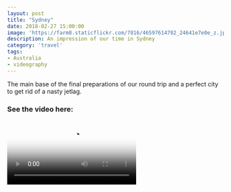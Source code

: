 ```yaml
---
layout: post
title: "Sydney"
date: 2018-02-27 15:00:00
image: 'https://farm8.staticflickr.com/7816/46597614782_24641e7e0e_z.jpg'
description: An impression of our time in Sydney
category: 'travel'
tags:
- Australia
- videography
---
```


The main base of the final preparations of our round trip and a perfect city to get rid of a nasty jetlag.

### See the video here:

<div class="embed-bg">
  <div class="video-embed">
    <script src="{{ "/assets/js/plyr.polyfilled.min.js" | prepend: site.baseurl }}"></script>
    <video id="player" controls playsineline poster="https://farm8.staticflickr.com/7836/45726207124_ae25bc84f0_z.jpg">
  <source src="https://www.flickr.com/photos/162779846@N06/45726207124/play/hd/ae25bc84f0/" type="video/mp4" size="1080">:
  <source src="https://www.flickr.com/photos/162779846@N06/45726207124/play/site/ae25bc84f0/" type="video/mp4" size="360">:
  <!-- Fallback for browsers that don't support the <video> element -->
  HTML5 Video not available in your browser
  </video>
  <script>const player = new Plyr('#player', {controls: ['play-large', 'play', 'progress', 'settings', 'fullscreen'], settings: ['quality'], keyboard: { focused: true, global: true}}); window.player = player;</script>
  </div>
</div>
